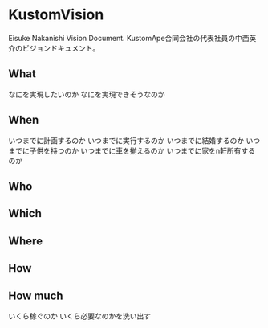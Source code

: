 # KustomVision

Eisuke Nakanishi Vision Document.
KustomApe合同会社の代表社員の中西英介のビジョンドキュメント。

## What

なにを実現したいのか
なにを実現できそうなのか

## When

いつまでに計画するのか
いつまでに実行するのか
いつまでに結婚するのか
いつまでに子供を持つのか
いつまでに車を揃えるのか
いつまでに家をn軒所有するのか

## Who

## Which

## Where

## How

## How much

いくら稼ぐのか
いくら必要なのかを洗い出す
